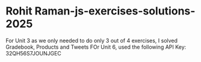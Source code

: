 # Rohit Raman-js-exercises-solutions-2025

For Unit 3 as we only needed to do only 3 out of 4 exercises, I solved Gradebook, Products and Tweets
FOr Unit 6, used the following API Key: 32QH56S7JOUNJGEC
